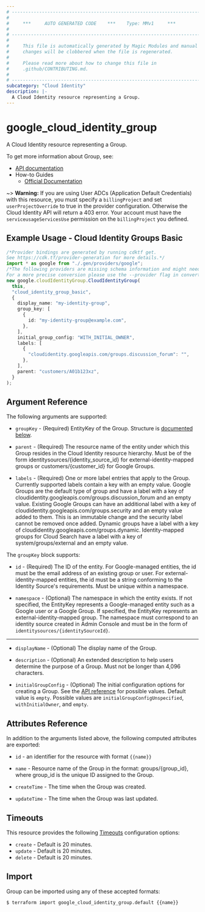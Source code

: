 ```yaml
---
# ----------------------------------------------------------------------------
#
#     ***     AUTO GENERATED CODE    ***    Type: MMv1     ***
#
# ----------------------------------------------------------------------------
#
#     This file is automatically generated by Magic Modules and manual
#     changes will be clobbered when the file is regenerated.
#
#     Please read more about how to change this file in
#     .github/CONTRIBUTING.md.
#
# ----------------------------------------------------------------------------
subcategory: "Cloud Identity"
description: |-
  A Cloud Identity resource representing a Group.
---
```


# google\_cloud\_identity\_group

A Cloud Identity resource representing a Group.

To get more information about Group, see:

* [API documentation](https://cloud.google.com/identity/docs/reference/rest/v1beta1/groups)
* How-to Guides
  * [Official Documentation](https://cloud.google.com/identity/docs/how-to/setup)

\~> **Warning:** If you are using User ADCs (Application Default Credentials) with this resource,
you must specify a `billingProject` and set `userProjectOverride` to true
in the provider configuration. Otherwise the Cloud Identity API will return a 403 error.
Your account must have the `serviceusageServicesUse` permission on the
`billingProject` you defined.

## Example Usage - Cloud Identity Groups Basic

```typescript
/*Provider bindings are generated by running cdktf get.
See https://cdk.tf/provider-generation for more details.*/
import * as google from "./.gen/providers/google";
/*The following providers are missing schema information and might need manual adjustments to synthesize correctly: google.
For a more precise conversion please use the --provider flag in convert.*/
new google.cloudIdentityGroup.CloudIdentityGroup(
  this,
  "cloud_identity_group_basic",
  {
    display_name: "my-identity-group",
    group_key: [
      {
        id: "my-identity-group@example.com",
      },
    ],
    initial_group_config: "WITH_INITIAL_OWNER",
    labels: [
      {
        "cloudidentity.googleapis.com/groups.discussion_forum": "",
      },
    ],
    parent: "customers/A01b123xz",
  }
);

```

## Argument Reference

The following arguments are supported:

*   `groupKey` -
    (Required)
    EntityKey of the Group.
    Structure is [documented below](#nested_group_key).

*   `parent` -
    (Required)
    The resource name of the entity under which this Group resides in the
    Cloud Identity resource hierarchy.
    Must be of the form identitysources/{identity\_source\_id} for external-identity-mapped
    groups or customers/{customer\_id} for Google Groups.

*   `labels` -
    (Required)
    One or more label entries that apply to the Group. Currently supported labels contain a key with an empty value.
    Google Groups are the default type of group and have a label with a key of cloudidentity.googleapis.com/groups.discussion\_forum and an empty value.
    Existing Google Groups can have an additional label with a key of cloudidentity.googleapis.com/groups.security and an empty value added to them. This is an immutable change and the security label cannot be removed once added.
    Dynamic groups have a label with a key of cloudidentity.googleapis.com/groups.dynamic.
    Identity-mapped groups for Cloud Search have a label with a key of system/groups/external and an empty value.

<a name="nested_group_key"></a>The `groupKey` block supports:

*   `id` -
    (Required)
    The ID of the entity.
    For Google-managed entities, the id must be the email address of an existing
    group or user.
    For external-identity-mapped entities, the id must be a string conforming
    to the Identity Source's requirements.
    Must be unique within a namespace.

*   `namespace` -
    (Optional)
    The namespace in which the entity exists.
    If not specified, the EntityKey represents a Google-managed entity
    such as a Google user or a Google Group.
    If specified, the EntityKey represents an external-identity-mapped group.
    The namespace must correspond to an identity source created in Admin Console
    and must be in the form of `identitysources/{identitySourceId}`.

***

*   `displayName` -
    (Optional)
    The display name of the Group.

*   `description` -
    (Optional)
    An extended description to help users determine the purpose of a Group.
    Must not be longer than 4,096 characters.

*   `initialGroupConfig` -
    (Optional)
    The initial configuration options for creating a Group.
    See the
    [API reference](https://cloud.google.com/identity/docs/reference/rest/v1beta1/groups/create#initialgroupconfig)
    for possible values.
    Default value is `empty`.
    Possible values are `initialGroupConfigUnspecified`, `withInitialOwner`, and `empty`.

## Attributes Reference

In addition to the arguments listed above, the following computed attributes are exported:

*   `id` - an identifier for the resource with format `{{name}}`

*   `name` -
    Resource name of the Group in the format: groups/{group\_id}, where group\_id
    is the unique ID assigned to the Group.

*   `createTime` -
    The time when the Group was created.

*   `updateTime` -
    The time when the Group was last updated.

## Timeouts

This resource provides the following
[Timeouts](https://developer.hashicorp.com/terraform/plugin/sdkv2/resources/retries-and-customizable-timeouts) configuration options:

* `create` - Default is 20 minutes.
* `update` - Default is 20 minutes.
* `delete` - Default is 20 minutes.

## Import

Group can be imported using any of these accepted formats:

```console
$ terraform import google_cloud_identity_group.default {{name}}
```
